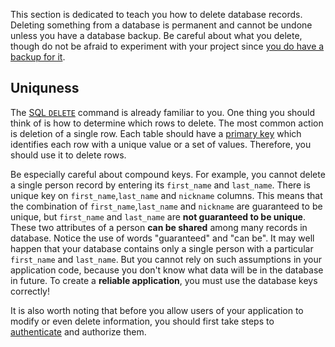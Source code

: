 This section is dedicated to teach you how to delete database records.
Deleting something from a database is permanent and cannot be undone unless you have a database
backup. Be careful about what you delete, though do not be afraid to experiment with
your project since [you do have a backup for it](../database-intro/).

## Uniquness
The [SQL `DELETE`](../database-intro/#delete) command is already familiar to you.
One thing you should think of is how to determine which rows to delete. The most common action
is deletion of a single row. Each table should have a
[primary key](/articles/relational-database/#key) which identifies
each row with a unique value or a set of values. Therefore, you should use it to delete rows.

Be especially careful about compound keys. For example, you cannot delete a single person record by entering
its `first_name` and `last_name`. There is unique key on `first_name`,`last_name` and `nickname`
columns. This means that the combination of `first_name`,`last_name` and `nickname` are guaranteed to be unique,
but `first_name` and `last_name` are **not guaranteed to be unique**. These two attributes
of a person **can be shared** among many records in database. Notice the use of words "guaranteed" and
"can be". It may well happen that your database contains only a single person with a particular
`first_name` and `last_name`. But you cannot rely on such assumptions in your application code, because you don't
know what data will be in the database in future. To create a **reliable application**, you must
use the database keys correctly!

It is also worth noting that before you allow users of your application to modify or even
delete information, you should first
take steps to [authenticate](../login/) and authorize them.
